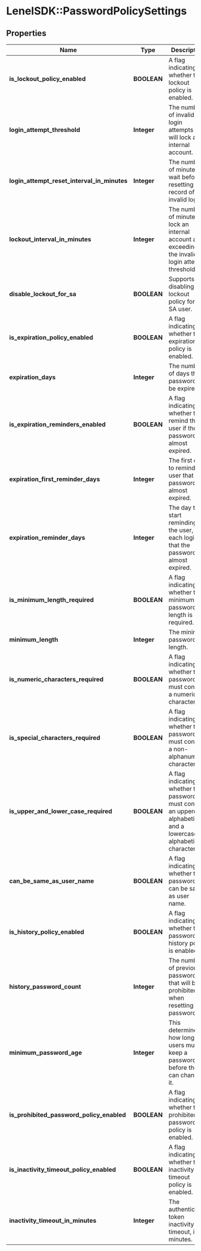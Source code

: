 # LenelSDK::PasswordPolicySettings

## Properties
Name | Type | Description | Notes
------------ | ------------- | ------------- | -------------
**is_lockout_policy_enabled** | **BOOLEAN** | A flag indicating whether the lockout policy is enabled. | [optional] 
**login_attempt_threshold** | **Integer** | The number of invalid login attempts that will lock an internal account. | [optional] 
**login_attempt_reset_interval_in_minutes** | **Integer** | The number of minutes to wait before resetting the record of invalid logins. | [optional] 
**lockout_interval_in_minutes** | **Integer** | The number of minutes to lock an internal account after exceeding the invalid login attempt threshold. | [optional] 
**disable_lockout_for_sa** | **BOOLEAN** | Supports disabling the lockout policy for the SA user. | [optional] 
**is_expiration_policy_enabled** | **BOOLEAN** | A flag indicating whether the expiration policy is enabled. | [optional] 
**expiration_days** | **Integer** | The number of days the password will be expired. | [optional] 
**is_expiration_reminders_enabled** | **BOOLEAN** | A flag indicating whether to remind the user if the password is almost expired. | [optional] 
**expiration_first_reminder_days** | **Integer** | The first day to remind the user that the password is almost expired. | [optional] 
**expiration_reminder_days** | **Integer** | The day to start reminding the user, with each login, that the password is almost expired. | [optional] 
**is_minimum_length_required** | **BOOLEAN** | A flag indicating whether the minimum password length is required. | [optional] 
**minimum_length** | **Integer** | The minimum password length. | [optional] 
**is_numeric_characters_required** | **BOOLEAN** | A flag indicating whether the password must contain a numeric character. | [optional] 
**is_special_characters_required** | **BOOLEAN** | A flag indicating whether the password must contain a non-alphanumeric character. | [optional] 
**is_upper_and_lower_case_required** | **BOOLEAN** | A flag indicating whether the password must contain an uppercase alphabetic and a lowercase alphabetic character. | [optional] 
**can_be_same_as_user_name** | **BOOLEAN** | A flag indicating whether the password can be same as user name. | [optional] 
**is_history_policy_enabled** | **BOOLEAN** | A flag indicating whether the password history policy is enabled. | [optional] 
**history_password_count** | **Integer** | The number of previous passwords that will be prohibited when resetting the password. | [optional] 
**minimum_password_age** | **Integer** | This determines how long users must keep a password before they can change it. | [optional] 
**is_prohibited_password_policy_enabled** | **BOOLEAN** | A flag indicating whether the prohibited password policy is enabled. | [optional] 
**is_inactivity_timeout_policy_enabled** | **BOOLEAN** | A flag indicating whether the inactivity timeout policy is enabled. | [optional] 
**inactivity_timeout_in_minutes** | **Integer** | The authenticated token inactivity timeout, in minutes. | [optional] 


